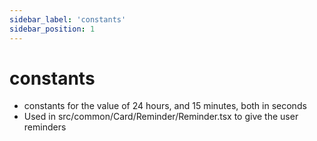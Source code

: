 ```yaml
---
sidebar_label: 'constants'
sidebar_position: 1
---
```

# constants

* constants for the value of 24 hours, and 15 minutes, both in seconds
* Used in src/common/Card/Reminder/Reminder.tsx to give the user reminders